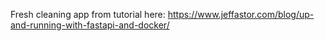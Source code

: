 Fresh cleaning app from tutorial here: https://www.jeffastor.com/blog/up-and-running-with-fastapi-and-docker/
